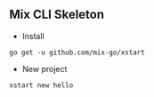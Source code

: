 ## Mix CLI Skeleton

- Install

~~~
go get -u github.com/mix-go/xstart
~~~

- New project

~~~
xstart new hello
~~~
